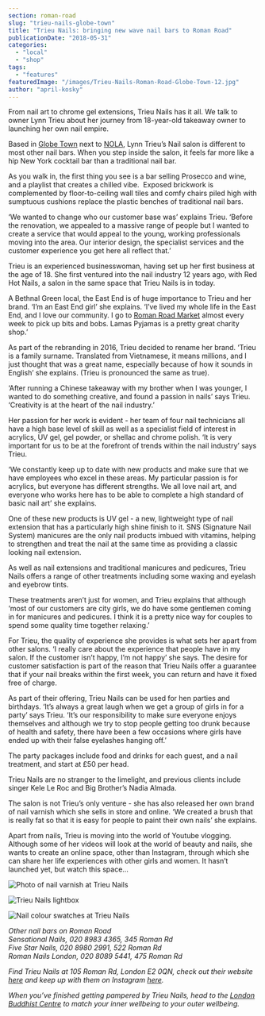 ```yaml
---
section: roman-road
slug: "trieu-nails-globe-town"
title: "Trieu Nails: bringing new wave nail bars to Roman Road"
publicationDate: "2018-05-31"
categories: 
  - "local"
  - "shop"
tags: 
  - "features"
featuredImage: "/images/Trieu-Nails-Roman-Road-Globe-Town-12.jpg"
author: "april-kosky"
---
```


From nail art to chrome gel extensions, Trieu Nails has it all. We talk to owner Lynn Trieu about her journey from 18-year-old takeaway owner to launching her own nail empire.

Based in [Globe Town](https://romanroadlondon.com/globe-town-market/) next to [NOLA](https://romanroadlondon.com/nola-bar-globe-town/), Lynn Trieu’s Nail salon is different to most other nail bars. When you step inside the salon, it feels far more like a hip New York cocktail bar than a traditional nail bar.

As you walk in, the first thing you see is a bar selling Prosecco and wine, and a playlist that creates a chilled vibe.  Exposed brickwork is complemented by floor-to-ceiling wall tiles and comfy chairs piled high with sumptuous cushions replace the plastic benches of traditional nail bars.

‘We wanted to change who our customer base was’ explains Trieu. ‘Before the renovation, we appealed to a massive range of people but I wanted to create a service that would appeal to the young, working professionals moving into the area. Our interior design, the specialist services and the customer experience you get here all reflect that.’

Trieu is an experienced businesswoman, having set up her first business at the age of 18. She first ventured into the nail industry 12 years ago, with Red Hot Nails, a salon in the same space that Trieu Nails is in today.

A Bethnal Green local, the East End is of huge importance to Trieu and her brand. ‘I’m an East End girl’ she explains. ‘I’ve lived my whole life in the East End, and I love our community. I go to [Roman Road Market](https://romanroadlondon.com/best-things-to-do-on-roman-road-market/) almost every week to pick up bits and bobs. Lamas Pyjamas is a pretty great charity shop.’

As part of the rebranding in 2016, Trieu decided to rename her brand. ‘Trieu is a family surname. Translated from Vietnamese, it means millions, and I just thought that was a great name, especially because of how it sounds in English’ she explains. (Trieu is pronounced the same as true).

‘After running a Chinese takeaway with my brother when I was younger, I wanted to do something creative, and found a passion in nails’ says Trieu. ‘Creativity is at the heart of the nail industry.’

Her passion for her work is evident - her team of four nail technicians all have a high base level of skill as well as a specialist field of interest in acrylics, UV gel, gel powder, or shellac and chrome polish. ‘It is very important for us to be at the forefront of trends within the nail industry’ says Trieu.

‘We constantly keep up to date with new products and make sure that we have employees who excel in these areas. My particular passion is for acrylics, but everyone has different strengths. We all love nail art, and everyone who works here has to be able to complete a high standard of basic nail art’ she explains.

One of these new products is UV gel - a new, lightweight type of nail extension that has a particularly high shine finish to it. SNS (Signature Nail System) manicures are the only nail products imbued with vitamins, helping to strengthen and treat the nail at the same time as providing a classic looking nail extension.

As well as nail extensions and traditional manicures and pedicures, Trieu Nails offers a range of other treatments including some waxing and eyelash and eyebrow tints.

These treatments aren’t just for women, and Trieu explains that although ‘most of our customers are city girls, we do have some gentlemen coming in for manicures and pedicures. I think it is a pretty nice way for couples to spend some quality time together relaxing.’

For Trieu, the quality of experience she provides is what sets her apart from other salons. ‘I really care about the experience that people have in my salon. If the customer isn’t happy, I’m not happy’ she says. The desire for customer satisfaction is part of the reason that Trieu Nails offer a guarantee that if your nail breaks within the first week, you can return and have it fixed free of charge.

As part of their offering, Trieu Nails can be used for hen parties and birthdays. ‘It’s always a great laugh when we get a group of girls in for a party’ says Trieu. ‘It’s our responsibility to make sure everyone enjoys themselves and although we try to stop people getting too drunk because of health and safety, there have been a few occasions where girls have ended up with their false eyelashes hanging off.’

The party packages include food and drinks for each guest, and a nail treatment, and start at £50 per head.

Trieu Nails are no stranger to the limelight, and previous clients include singer Kele Le Roc and Big Brother’s Nadia Almada.

The salon is not Trieu’s only venture - she has also released her own brand of nail varnish which she sells in store and online. ‘We created a brush that is really fat so that it is easy for people to paint their own nails’ she explains.

Apart from nails, Trieu is moving into the world of Youtube vlogging. Although some of her videos will look at the world of beauty and nails, she wants to create an online space, other than Instagram, through which she can share her life experiences with other girls and women. It hasn’t launched yet, but watch this space…

![Photo of nail varnish at Trieu Nails](/images/Trieu-Nails-Roman-Road-Globe-Town-01-1024x683.jpg)

![Trieu Nails lightbox](/images/Trieu-Nails-Roman-Road-Globe-Town-02-1024x683.jpg)

![Nail colour swatches at Trieu Nails](/images/Trieu-Nails-Roman-Road-Globe-Town-07-1024x683.jpg)

_Other nail bars on Roman Road_  
_Sensational Nails, 020 8983 4365, 345 Roman Rd_  
_Five Star Nails, 020 8980 2991, 522 Roman Rd_  
_Roman Nails London, 020 8089 5441, 475 Roman Rd_

_Find Trieu Nails at 105 Roman Rd, London E2 0QN, check out their website [here](https://trieunails.com/) and keep up with them on Instagram [here](https://www.instagram.com/trieunailslondon/)._

_When you’ve finished getting pampered by Trieu Nails, head to the [London Buddhist Centre](https://romanroadlondon.com/london-buddhist-centre-east-london/) to match your inner wellbeing to your outer wellbeing._


